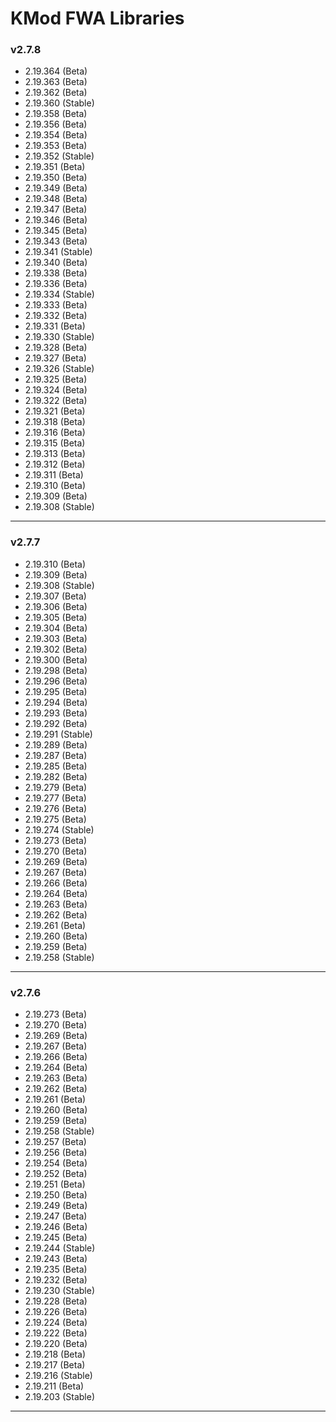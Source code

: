 # KMod FWA Libraries 

### v2.7.8

* 2.19.364 (Beta)
* 2.19.363 (Beta)
* 2.19.362 (Beta)
* 2.19.360 (Stable)
* 2.19.358 (Beta)
* 2.19.356 (Beta)
* 2.19.354 (Beta)
* 2.19.353 (Beta)
* 2.19.352 (Stable)
* 2.19.351 (Beta)
* 2.19.350 (Beta)
* 2.19.349 (Beta)
* 2.19.348 (Beta)
* 2.19.347 (Beta)
* 2.19.346 (Beta)
* 2.19.345 (Beta)
* 2.19.343 (Beta)
* 2.19.341 (Stable)
* 2.19.340 (Beta)
* 2.19.338 (Beta)
* 2.19.336 (Beta)
* 2.19.334 (Stable)
* 2.19.333 (Beta)
* 2.19.332 (Beta)
* 2.19.331 (Beta)
* 2.19.330 (Stable)
* 2.19.328 (Beta)
* 2.19.327 (Beta)
* 2.19.326 (Stable)
* 2.19.325 (Beta)
* 2.19.324 (Beta)
* 2.19.322 (Beta)
* 2.19.321 (Beta)
* 2.19.318 (Beta)
* 2.19.316 (Beta)
* 2.19.315 (Beta)
* 2.19.313 (Beta)
* 2.19.312 (Beta)
* 2.19.311 (Beta)
* 2.19.310 (Beta)
* 2.19.309 (Beta)
* 2.19.308 (Stable)

***

### v2.7.7

* 2.19.310 (Beta)
* 2.19.309 (Beta)
* 2.19.308 (Stable)
* 2.19.307 (Beta)
* 2.19.306 (Beta)
* 2.19.305 (Beta)
* 2.19.304 (Beta)
* 2.19.303 (Beta)
* 2.19.302 (Beta)
* 2.19.300 (Beta)
* 2.19.298 (Beta)
* 2.19.296 (Beta)
* 2.19.295 (Beta)
* 2.19.294 (Beta)
* 2.19.293 (Beta)
* 2.19.292 (Beta)
* 2.19.291 (Stable)
* 2.19.289 (Beta)
* 2.19.287 (Beta)
* 2.19.285 (Beta)
* 2.19.282 (Beta)
* 2.19.279 (Beta)
* 2.19.277 (Beta)
* 2.19.276 (Beta)
* 2.19.275 (Beta)
* 2.19.274 (Stable)
* 2.19.273 (Beta)
* 2.19.270 (Beta)
* 2.19.269 (Beta)
* 2.19.267 (Beta)
* 2.19.266 (Beta)
* 2.19.264 (Beta)
* 2.19.263 (Beta)
* 2.19.262 (Beta)
* 2.19.261 (Beta)
* 2.19.260 (Beta)
* 2.19.259 (Beta)
* 2.19.258 (Stable)

***

### v2.7.6

* 2.19.273 (Beta)
* 2.19.270 (Beta)
* 2.19.269 (Beta)
* 2.19.267 (Beta)
* 2.19.266 (Beta)
* 2.19.264 (Beta)
* 2.19.263 (Beta)
* 2.19.262 (Beta)
* 2.19.261 (Beta)
* 2.19.260 (Beta)
* 2.19.259 (Beta)
* 2.19.258 (Stable)
* 2.19.257 (Beta)
* 2.19.256 (Beta)
* 2.19.254 (Beta)
* 2.19.252 (Beta)
* 2.19.251 (Beta)
* 2.19.250 (Beta)
* 2.19.249 (Beta)
* 2.19.247 (Beta)
* 2.19.246 (Beta)
* 2.19.245 (Beta)
* 2.19.244 (Stable)
* 2.19.243 (Beta)
* 2.19.235 (Beta)
* 2.19.232 (Beta)
* 2.19.230 (Stable)
* 2.19.228 (Beta)
* 2.19.226 (Beta)
* 2.19.224 (Beta)
* 2.19.222 (Beta)
* 2.19.220 (Beta)
* 2.19.218 (Beta)
* 2.19.217 (Beta)
* 2.19.216 (Stable)
* 2.19.211 (Beta)
* 2.19.203 (Stable)

***
